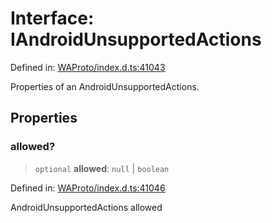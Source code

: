 # Interface: IAndroidUnsupportedActions

Defined in: [WAProto/index.d.ts:41043](https://github.com/Fokusdotid/Baileys/blob/db1d3e5f41e9eede5877460f9adbb0224021575c/WAProto/index.d.ts#L41043)

Properties of an AndroidUnsupportedActions.

## Properties

### allowed?

> `optional` **allowed**: `null` \| `boolean`

Defined in: [WAProto/index.d.ts:41046](https://github.com/Fokusdotid/Baileys/blob/db1d3e5f41e9eede5877460f9adbb0224021575c/WAProto/index.d.ts#L41046)

AndroidUnsupportedActions allowed
